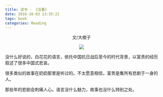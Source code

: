 ```yaml
---
title: 读书 - 《活着》
date: 2016-10-03 13:35:21
tags: book
categories: Reading
---
```


<center>文/大橙子

![](/images/huo-zhe.jpg)

</center>

没什么好说的，白花花的语言，依托中国抗日战后至今的时代背景，以富贵的经历叙述了很多中国式悲哀。

很多类似的故事在奶奶那里是听过的。不太愿意相信，富贵是集所有悲剧于一身的人。

那些年的悲剧会刺痛人心。语言没什么魅力，故事也没什么特别之处。
